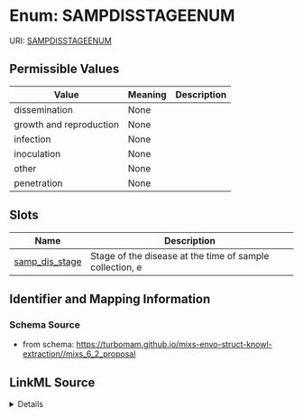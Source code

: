 # Enum: SAMPDISSTAGEENUM



URI: [SAMPDISSTAGEENUM](SAMPDISSTAGEENUM)

## Permissible Values

| Value | Meaning | Description |
| --- | --- | --- |
| dissemination | None |  |
| growth and reproduction | None |  |
| infection | None |  |
| inoculation | None |  |
| other | None |  |
| penetration | None |  |




## Slots

| Name | Description |
| ---  | --- |
| [samp_dis_stage](samp_dis_stage.md) | Stage of the disease at the time of sample collection, e |






## Identifier and Mapping Information







### Schema Source


* from schema: https://turbomam.github.io/mixs-envo-struct-knowl-extraction//mixs_6_2_proposal




## LinkML Source

<details>
```yaml
name: SAMP_DIS_STAGE_ENUM
from_schema: https://turbomam.github.io/mixs-envo-struct-knowl-extraction//mixs_6_2_proposal
rank: 1000
permissible_values:
  dissemination:
    text: dissemination
  growth and reproduction:
    text: growth and reproduction
  infection:
    text: infection
  inoculation:
    text: inoculation
  other:
    text: other
  penetration:
    text: penetration

```
</details>
